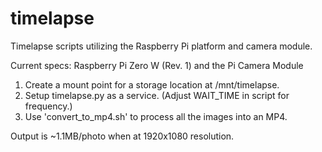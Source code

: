 # timelapse
Timelapse scripts utilizing the Raspberry Pi platform and camera module.

Current specs:  Raspberry Pi Zero W (Rev. 1) and the Pi Camera Module
                
1. Create a mount point for a storage location at /mnt/timelapse.
2. Setup timelapse.py as a service. (Adjust WAIT_TIME in script for frequency.)
3. Use 'convert_to_mp4.sh' to process all the images into an MP4.

Output is ~1.1MB/photo when at 1920x1080 resolution.
